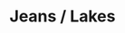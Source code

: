 ---
ee_id_thing: '4372'
site: '1'
type: '2'
inv_num: 2016-100
add_credit:
url: 2016-100-jeans-lakes
title: Jeans / Lakes
year: '2016'
display_year: '2016'
medium: 1920x1080 H.264/MPEG-4 Part 10 looped digital file (from 11 lossless TIFS),
  media player, 65–75” flatscreen, armature, various cables
dims:
pitch:
ps:
live_url:
youtube:
related_code:
imgs: jeans-lakes-2016-100-install-database-dt.jpg
subheading:
download:
commission:
related:
layout: things-i-made
---